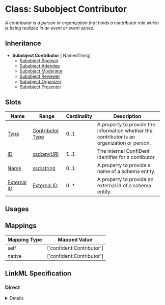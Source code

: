# Class: Subobject Contributor
_A contributor is a person or organization that holds a contributor role which is being realized in an event or event series._







## Inheritance
* **Subobject Contributor** [ NamedThing]
    * [Subobject Sponsor](Sponsor.md)
    * [Subobject Attendee](Attendee.md)
    * [Subobject Moderator](Moderator.md)
    * [Subobject Reviewer](Reviewer.md)
    * [Subobject Organizer](Organizer.md)
    * [Subobject Presenter](Presenter.md)



## Slots

| Name | Range | Cardinality | Description  | 
| ---  | --- | --- | --- | 
| [Type](type.md) | [Contributor Type](ContributorType.md) | 0..1 | A property to provide the information whether the contributor is an organization or person.  | 
| [ID](id.md) | [xsd:anyURI](http://www.w3.org/2001/XMLSchema#anyURI) | 1..1 | The internal ConfIDent identifier for a contibutor  | 
| [Name](name.md) | [xsd:string](http://www.w3.org/2001/XMLSchema#string) | 0..1 | A property to provide a name of a schema entity.  | 
| [External ID](external_id.md) | [External ID](ExternalIdentifier.md) | 0..* | A property to provide an external id of a schema entity.  | 


## Usages












## Mappings

| Mapping Type | Mapped Value |
| ---  | ---  |
| self | ['confident:Contributor'] |
| native | ['confident:Contributor'] |


## LinkML Specification

<!-- TODO: investigate https://stackoverflow.com/questions/37606292/how-to-create-tabbed-code-blocks-in-mkdocs-or-sphinx -->

### Direct

<details>
```yaml
name: Contributor
description: A contributor is a person or organization that holds a contributor role
  which is being realized in an event or event series.
title: Subobject Contributor
from_schema: https://raw.githubusercontent.com/TIBHannover/ConfIDent_schema/main/src/linkml/ConfIDent_schema.yaml
mixins:
- NamedThing
slots:
- type
slot_usage:
  type:
    name: type
    description: A property to provide the information whether the contributor is
      an organization or person.
    designates_type: true
    range: ContributorType
  id:
    name: id
    description: The internal ConfIDent identifier for a contibutor

```
</details>

### Induced

<details>
```yaml
name: Contributor
description: A contributor is a person or organization that holds a contributor role
  which is being realized in an event or event series.
title: Subobject Contributor
from_schema: https://raw.githubusercontent.com/TIBHannover/ConfIDent_schema/main/src/linkml/ConfIDent_schema.yaml
mixins:
- NamedThing
slot_usage:
  type:
    name: type
    description: A property to provide the information whether the contributor is
      an organization or person.
    designates_type: true
    range: ContributorType
  id:
    name: id
    description: The internal ConfIDent identifier for a contibutor
attributes:
  type:
    name: type
    description: A property to provide the information whether the contributor is
      an organization or person.
    title: Type
    from_schema: https://raw.githubusercontent.com/TIBHannover/ConfIDent_schema/main/src/linkml/ConfIDent_schema.yaml
    abstract: true
    slot_uri: rdf:type
    designates_type: true
    alias: type
    owner: Contributor
    range: ContributorType
  id:
    name: id
    description: The internal ConfIDent identifier for a contibutor
    title: ID
    from_schema: https://raw.githubusercontent.com/TIBHannover/ConfIDent_schema/main/src/linkml/ConfIDent_schema.yaml
    identifier: true
    alias: id
    owner: Contributor
    range: uriorcurie
    required: true
  name:
    name: name
    description: A property to provide a name of a schema entity.
    title: Name
    from_schema: https://raw.githubusercontent.com/TIBHannover/ConfIDent_schema/main/src/linkml/ConfIDent_schema.yaml
    slot_uri: sdo:name
    alias: name
    owner: Contributor
    range: string
  external_id:
    name: external_id
    description: A property to provide an external id of a schema entity.
    title: External ID
    from_schema: https://raw.githubusercontent.com/TIBHannover/ConfIDent_schema/main/src/linkml/ConfIDent_schema.yaml
    slot_uri: IAO:0000235
    multivalued: true
    alias: external_id
    owner: Contributor
    range: ExternalIdentifier
    inlined: true
    inlined_as_list: true

```
</details>